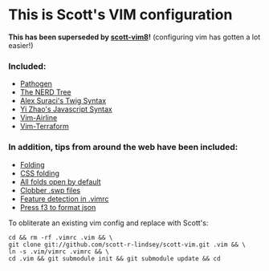 This is Scott's VIM configuration 
=================================

**This has been superseded by [scott-vim8](https://github.com/scott-r-lindsey/scott-vim8)!** 
(configuring vim has gotten a lot easier!)

### Included:
 * [Pathogen](https://github.com/tpope/vim-pathogen)
 * [The NERD Tree](https://github.com/scrooloose/nerdtree)
 * [Alex Suraci's Twig Syntax](http://darcsden.com/daniel/dotfiles/browse/.vim/syntax/twig.vim)
 * [Yi Zhao's Javascript Syntax](http://www.vim.org/scripts/script.php?script_id=1491)
 * [Vim-Airline](https://github.com/vim-airline/vim-airline)
 * [Vim-Terraform](https://github.com/hashivim/vim-terraform)

### In addition, tips from around the web have been included:
 * [Folding](http://vim.wikia.com/wiki/Folding)
 * [CSS folding](https://twitter.com/imajes/status/20495521136)
 * [All folds open by default](http://vim.wikia.com/wiki/All_folds_open_when_opening_a_file)
 * [Clobber .swp files](http://vim.1045645.n5.nabble.com/How-to-disable-the-warning-when-swp-file-exists-td1168367.html)
 * [Feature detection in .vimrc](http://stackoverflow.com/questions/11035933/ignore-unknown-option-errors-in-vimrc)
 * [Press f3 to format json](http://lornajane.net/posts/2013/pretty-printing-json-with-pythons-json-tool)


To obliterate an existing vim config and replace with Scott's:

    cd && rm -rf .vimrc .vim && \
    git clone git://github.com/scott-r-lindsey/scott-vim.git .vim && \
    ln -s .vim/vimrc .vimrc && \
    cd .vim && git submodule init && git submodule update && cd

